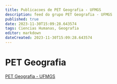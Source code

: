 ```yaml
---
title: Publicacoes de PET Geografia - UFMGS 
description: feed do grupo PET Geografia - UFMGS
published: true
date: 2023-11-30T15:09:28.643574
tags: Ciencias Humanas, Geografia
editor: markdown
dateCreated: 2023-11-30T15:09:28.643574
---
```


# PET Geografia
[PET Geografia - UFMGS](/grupo/122PETGeografiaUFMGS.md)